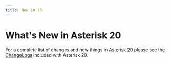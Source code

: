 ```yaml
---
title: New in 20
---
```


# What's New in Asterisk 20

For a complete list of changes and new things in Asterisk 20 please see the [ChangeLogs](https://github.com/asterisk/asterisk/tree/releases/20/ChangeLogs) included with Asterisk 20.
